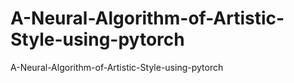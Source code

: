 # A-Neural-Algorithm-of-Artistic-Style-using-pytorch
A-Neural-Algorithm-of-Artistic-Style-using-pytorch
